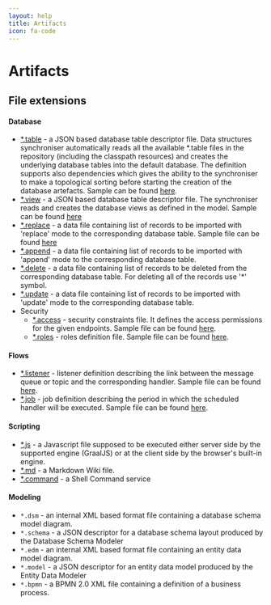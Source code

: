 ```yaml
---
layout: help
title: Artifacts
icon: fa-code
---
```


Artifacts
===


## File extensions

#### Database

  - [*.table](https://github.com/eclipse/dirigible/tree/master/modules/database/database-data-structures) - a JSON based database table descriptor file. Data structures synchroniser automatically reads all the available *.table files in the repository (including the classpath resources) and creates the underlying database tables into the default database. The definition supports also dependencies which gives the ability to the synchroniser to make a topological sorting before starting the creation of the database artefacts. Sample can be found [here](https://github.com/eclipse/dirigible/blob/master/modules/database/database-data-structures/src/test/resources/orders.table).
  - [*.view](https://github.com/eclipse/dirigible/tree/master/modules/database/database-data-structures) - a JSON based database table descriptor file. The synchroniser reads and creates the database views as defined in the model. Sample can be found [here](https://github.com/eclipse/dirigible/blob/master/modules/database/database-data-structures/src/test/resources/orders.view)
  - [*.replace](https://github.com/eclipse/dirigible/tree/master/modules/database/database-data-structures) - a data file containing list of records to be imported with 'replace' mode to the corresponding database table. Sample file can be found [here](https://github.com/eclipse/dirigible/blob/master/modules/database/database-data-structures/src/test/resources/orders.replace)
  - [*.append](https://github.com/eclipse/dirigible/tree/master/modules/database/database-data-structures) - a data file containing list of records to be imported with 'append' mode to the corresponding database table.
  - [*.delete](https://github.com/eclipse/dirigible/tree/master/modules/database/database-data-structures) - a data file containing list of records to be deleted from the corresponding database table. For deleting all of the records use '*' symbol.
  - [*.update](https://github.com/eclipse/dirigible/tree/master/modules/database/database-data-structures) - a data file containing list of records to be imported with 'update' mode to the corresponding database table.
- Security
  - [*.access](https://github.com/eclipse/dirigible/tree/master/modules/core/core-security) - security constraints file. It defines the access permissions for the given endpoints. Sample file can be found [here](https://github.com/eclipse/dirigible/blob/master/modules/core/core-security/src/test/resources/access/test.access).
  - [*.roles](https://github.com/eclipse/dirigible/tree/master/modules/core/core-security) - roles definition file. Sample file can be found [here](https://github.com/eclipse/dirigible/blob/master/modules/core/core-security/src/test/resources/access/test.roles).

#### Flows

  - [*.listener](https://github.com/eclipse/dirigible/tree/master/modules/engines/engine-listener) - listener definition describing the link between the message queue or topic and the corresponding handler. Sample file can be found [here](https://github.com/eclipse/dirigible/blob/master/modules/engines/engine-listener/src/test/resources/control/control.listener).
  - [*.job](https://github.com/eclipse/dirigible/tree/master/modules/engines/engine-job) - job definition describing the period in which the scheduled handler will be executed. Sample file can be found [here](https://github.com/eclipse/dirigible/blob/master/modules/engines/engine-job/src/test/resources/control/control.job).

#### Scripting

  - [*.js](https://github.com/eclipse/dirigible/tree/master/modules/engines/engine-javascript-graalvm) - a Javascript file supposed to be executed either server side by the supported engine (GraalJS) or at the client side by the browser's built-in engine.
  - [*.md](https://github.com/eclipse/dirigible/tree/master/modules/engines/engine-wiki) - a Markdown Wiki file.
  - [*.command](https://github.com/eclipse/dirigible/tree/master/modules/engines/engine-command) - a Shell Command service

#### Modeling

  - `*.dsm` - an internal XML based format file containing a database schema model diagram.
  - `*.schema` - a JSON descriptor for a database schema layout produced by the Database Schema Modeler 
  - `*.edm` - an internal XML based format file containing an entity data model diagram.
  - `*.model` - a JSON descriptor for an entity data model produced by the Entity Data Modeler
  - `*.bpmn` - a BPMN 2.0 XML file containing a definition of a business process.